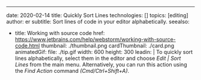 ---
date: 2020-02-14 title: Quickly Sort Lines technologies: [] topics: [editing] author: er subtitle: Sort lines of code in your editor alphabetically. seealso:
- title: Working with source code href: https://www.jetbrains.com/help/webstorm/working-with-source-code.html thumbnail: ./thumbnail.png cardThumbnail: ./card.png animatedGif: file: ./tip.gif width: 600 height: 300 leadin: | To quickly sort lines alphabetically, select them in the editor and choose *Edit | Sort Lines* from the main menu. Alternatively, you can run this action using the *Find Action* command *(Cmd/Ctrl+Shift+A)*.
